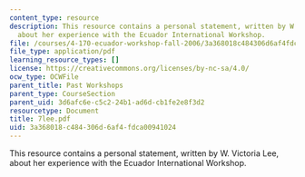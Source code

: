 ```yaml
---
content_type: resource
description: This resource contains a personal statement, written by W. Victoria Lee,
  about her experience with the Ecuador International Workshop.
file: /courses/4-170-ecuador-workshop-fall-2006/3a368018c484306d6af4fdca00941024_7lee.pdf
file_type: application/pdf
learning_resource_types: []
license: https://creativecommons.org/licenses/by-nc-sa/4.0/
ocw_type: OCWFile
parent_title: Past Workshops
parent_type: CourseSection
parent_uid: 3d6afc6e-c5c2-24b1-ad6d-cb1fe2e8f3d2
resourcetype: Document
title: 7lee.pdf
uid: 3a368018-c484-306d-6af4-fdca00941024
---
```

This resource contains a personal statement, written by W. Victoria Lee, about her experience with the Ecuador International Workshop.